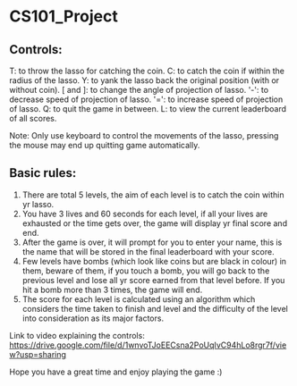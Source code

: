 # CS101_Project

## Controls:

T: to throw the lasso for catching the coin.
C: to catch the coin if within the radius of the lasso.
Y: to yank the lasso back the original position (with or without coin).
[ and ]: to change the angle of projection of lasso.
'-': to decrease speed of projection of lasso.
'=': to increase speed of projection of lasso.
Q: to quit the game in between. 
L: to view the current leaderboard of all scores.

Note: Only use keyboard to control the movements of the lasso, pressing the mouse may end up quitting game automatically.

## Basic rules:

1. There are total 5 levels, the aim of each level is to catch the coin within yr lasso.
2. You have 3 lives and 60 seconds for each level, if all your lives are exhausted or the time gets over, the game will display yr final score and end.
3. After the game is over, it will prompt for you to enter your name, this is the name that will be stored in the final leaderboard with your score.
4. Few levels have bombs (which look like coins but are black in colour) in them, beware of them, if you touch a bomb, you will go back to the previous level and lose all yr score earned from that level before. If you hit a bomb more than 3 times, the game will end.
5. The score for each level is calculated using an algorithm which considers the time taken to finish and level and the difficulty of the level into consideration as its major factors.

Link to video explaining the controls: 
https://drive.google.com/file/d/1wnvoTJoEECsna2PoUqIvC94hLo8rgr7f/view?usp=sharing

Hope you have a great time and enjoy playing the game :) 
